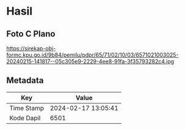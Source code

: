 # Hasil

## Foto C Plano

https://sirekap-obj-formc.kpu.go.id/9b84/pemilu/pdpr/65/71/02/10/03/6571021003025-20240215-141817--05c305e9-2229-4ee8-91fa-3f35793282c4.jpg


## Metadata

| Key        | Value               |
| ---------- | ------------------- |
| Time Stamp | 2024-02-17 13:05:41 |
| Kode Dapil | 6501                |



